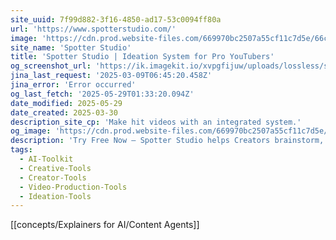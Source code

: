 ```yaml
---
site_uuid: 7f99d882-3f16-4850-ad17-53c0094ff80a
url: 'https://www.spotterstudio.com/'
image: 'https://cdn.prod.website-files.com/669970bc2507a55cf11c7d5e/66cf98288874e4463ad16e65_spotter-studio-img.png'
site_name: 'Spotter Studio'
title: 'Spotter Studio | Ideation System for Pro YouTubers'
og_screenshot_url: 'https://ik.imagekit.io/xvpgfijuw/uploads/lossless/screenshots/20250529_Spotter_Studio_og_screenshot.jpeg'
jina_last_request: '2025-03-09T06:45:20.458Z'
jina_error: 'Error occurred'
og_last_fetch: '2025-05-29T01:33:20.094Z'
date_modified: 2025-05-29
date_created: 2025-03-30
description_site_cp: 'Make hit videos with an integrated system.'
og_image: 'https://cdn.prod.website-files.com/669970bc2507a55cf11c7d5e/66cf98288874e4463ad16e65_spotter-studio-img.png'
description: 'Try Free Now — Spotter Studio helps Creators brainstorm, research, and plan winning videos. Used by top Creators like Dude Perfect, and many more.'
tags:
  - AI-Toolkit
  - Creative-Tools
  - Creator-Tools
  - Video-Production-Tools
  - Ideation-Tools
---
```


[[concepts/Explainers for AI/Content Agents]]